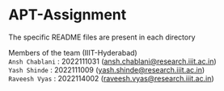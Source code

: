 # APT-Assignment
The specific README files are present in each directory  
  
Members of the team (IIIT-Hyderabad)  
`Ansh Chablani` : 2022111031 (ansh.chablani@research.iiit.ac.in)    
`Yash Shinde` : 2022111009 (yash.shinde@research.iiit.ac.in)  
`Raveesh Vyas` : 2022114002 (raveesh.vyas@research.iiit.ac.in)
